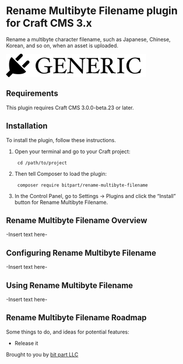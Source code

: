 # Rename Multibyte Filename plugin for Craft CMS 3.x

Rename a multibyte character filename, such as Japanese, Chinese, Korean, and so on, when an asset is uploaded.

![Screenshot](resources/img/plugin-logo.png)

## Requirements

This plugin requires Craft CMS 3.0.0-beta.23 or later.

## Installation

To install the plugin, follow these instructions.

1. Open your terminal and go to your Craft project:

        cd /path/to/project

2. Then tell Composer to load the plugin:

        composer require bitpart/rename-multibyte-filename

3. In the Control Panel, go to Settings → Plugins and click the “Install” button for Rename Multibyte Filename.

## Rename Multibyte Filename Overview

-Insert text here-

## Configuring Rename Multibyte Filename

-Insert text here-

## Using Rename Multibyte Filename

-Insert text here-

## Rename Multibyte Filename Roadmap

Some things to do, and ideas for potential features:

* Release it

Brought to you by [bit part LLC](https://bit-part.net)
